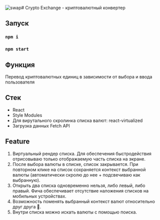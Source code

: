 ![swap](https://github.com/SashaShavrin/CryptoExchange/assets/97390534/a51439b6-7006-47e9-af3f-e05aee25ef0e)# Crypto Exchange - криптовалютный конвертер

## Запуск
### `npm i`
### `npm start`


## Функция
Перевод криптовалютных единиц в зависимости от выбора и ввода пользователя

## Стек
<ul>
  <li>React</li>
  <li>Style Modules</li>
  <li>Для вирутального скролинка списка валют: react-virtualized</li>
  <li>Загрузка данных Fetch API</li>
</ul>


## Feature
1. Виртуальный рендер списка. Для обеспечения быстродействия отрисовываю только отображаемую часть списка на экране.
2. После выбора валюты в списке, список закрывается. При повторном клике на список сохраняется контекст выбранной валюты (автоматически скролю до нее + подсвечиваю как выбранную).
3. Открыть два списка одновременно нельзя, либо левый, либо правый. Фича обеспечивает отсутствие наложения списков на мобильных устройствах.
4. Возможность поменять выбранный контекст валют относительно друг друга 🔁.
5. Внутри списка можно искать валюты с помощью поиска. 

